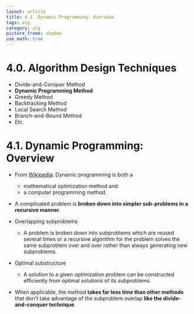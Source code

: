 ```yaml
---
layout: article
title: 4.1. Dynamic Programming: Overview
tags: alg
category: alg
picture_frame: shadow
use_math: true
---
```


# 4.0. Algorithm Design Techniques

- Divide-and-Conquer Method
- **Dynamic Programming Method**
- Greedy Method
- Backtracking Method
- Local Search Method
- Branch-and-Bound Method
- Etc.

# 4.1. Dynamic Programming: Overview

- From [Wikipedia](https://en.wikipedia.org/wiki/Dynamic_programming): Dynamic programming is both a 
  - mathematical optimization method and 
  - a computer programming method.


- A complicated problem is **broken down into simpler sub-problems in a recursive manner**.


- Overlapping subproblems
    - A problem is broken down into subproblems which are reused several times or a recursive algorithm for the problem solves the same subproblem over and over rather than always generating new subproblems.


- Optimal substructure
    - A solution to a given optimization problem can be constructed efficiently from optimal solutions of its subproblems.


- When applicable, the method **takes far less time than other methods** that don't take advantage of the subproblem overlap **like the divide- and-conquer technique**.
